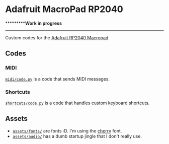 # Adafruit MacroPad RP2040
***********Work in progress**
****
Custom codes for the [Adafruit RP2040 Macropad](https://learn.adafruit.com/adafruit-macropad-rp2040)


## Codes
### MIDI
[`midi/code.py`](/midi/code.py) is a code that sends MIDI messages.

### Shortcuts
[`shortcuts/code.py`](/shortcuts/code.py) is a code that handles custom keyboard shortcuts.

## Assets
- [`assets/fonts/`](/assets/fonts/) are fonts :D. I'm using the [cherry]() font.
- [`assets/audio/`](/assets/audio/) has a dumb startup jingle that I don't really use.
